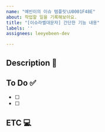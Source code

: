 ```yaml
---
name: "예빈이의 이슈 템플릿\U0001F48E"
about: 작업할 일을 기록해보아요.
title: "[이슈라벨대문자] 간단한 기능 내용"
labels: ''
assignees: leeyebeen-dev

---
```


## Description 📝


## To Do ✅

- [ ]
- [ ]

## ETC 💻
